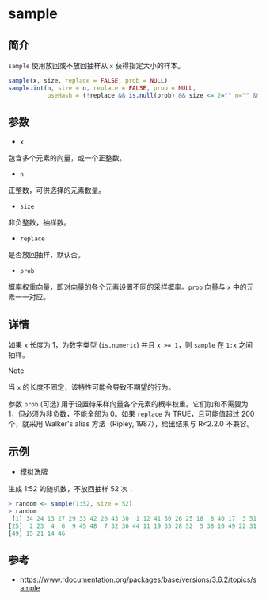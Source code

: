 # sample

## 简介

`sample` 使用放回或不放回抽样从 `x` 获得指定大小的样本。

```R
sample(x, size, replace = FALSE, prob = NULL)
sample.int(n, size = n, replace = FALSE, prob = NULL,
           useHash = (!replace && is.null(prob) && size <= 2="" n="" &&=""> 1e7))
```

## 参数

- `x`

包含多个元素的向量，或一个正整数。

- `n`

正整数，可供选择的元素数量。

- `size`

非负整数，抽样数。

- `replace`

是否放回抽样，默认否。

- `prob`

概率权重向量，即对向量的各个元素设置不同的采样概率。`prob` 向量与 `x` 中的元素一一对应。

## 详情

如果 `x` 长度为 1，为数字类型 (`is.numeric`) 并且 `x >= 1`，则 `sample` 在 `1:x` 之间抽样。

> [!NOTE]
>
> 当 `x` 的长度不固定，该特性可能会导致不期望的行为。

参数 `prob` (可选) 用于设置待采样向量各个元素的概率权重。它们加和不需要为 1，但必须为非负数，不能全部为 0。如果 `replace` 为 TRUE，且可能值超过 200 个，就采用 Walker's alias 方法（Ripley, 1987），给出结果与 R<2.2.0 不兼容。

## 示例

- 模拟洗牌

生成 1:52 的随机数，不放回抽样 52 次：

```R
> random <- sample(1:52, size = 52)
> random
 [1] 34 24 13 27 29 33 42 20 43 30  1 12 41 50 26 25 18  8 40 17  3 51 16 37
[25]  2 23  4  6  9 45 48  7 32 36 44 11 19 35 28 52  5 38 10 49 22 31 39 47
[49] 15 21 14 46
```



## 参考

- https://www.rdocumentation.org/packages/base/versions/3.6.2/topics/sample